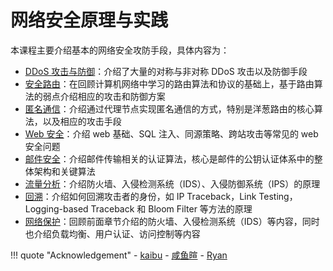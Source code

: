 # 网络安全原理与实践

本课程主要介绍基本的网络安全攻防手段，具体内容为：

- [DDoS 攻击与防御](ddos.md)：介绍了大量的对称与非对称 DDoS 攻击以及防御手段
- [安全路由](routesec.md)：在回顾计算机网络中学习的路由算法和协议的基础上，基于路由算法的弱点介绍相应的攻击和防御方案
- [匿名通信](anonymity.md)：介绍通过代理节点实现匿名通信的方式，特别是洋葱路由的核心算法，以及相应的攻击手段
- [Web 安全](./websec.md)：介绍 web 基础、SQL 注入、同源策略、跨站攻击等常见的 web 安全问题
- [邮件安全](./mailsec.md)：介绍邮件传输相关的认证算法，核心是邮件的公钥认证体系中的整体架构和关键算法
- [流量分析](./traffic.md)：介绍防火墙、入侵检测系统（IDS）、入侵防御系统（IPS）的原理
- [回溯](./traceback.md)：介绍如何回溯攻击者的身份，如 IP Traceback，Link Testing，Logging-based Traceback 和 Bloom Filter 等方法的原理
- [网络保护](./webprotect.md)：回顾前面章节介绍的防火墙、入侵检测系统（IDS）等内容，同时也介绍负载均衡、用户认证、访问控制等内容

!!! quote "Acknowledgement"
    - [kaibu](https://list.zju.edu.cn/kaibu/netsec2024/)
    - [咸鱼暄](https://www.yuque.com/xianyuxuan/coding/netsec)
    - [Ryan](https://k5ms77k0o1.feishu.cn/wiki/LLHxwNl7AifNT9kJV17cT0S9noe)